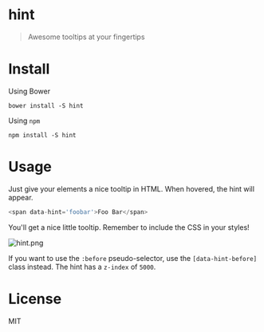# hint

> Awesome tooltips at your fingertips

# Install

Using Bower

```shell
bower install -S hint
```

Using `npm`

```shell
npm install -S hint
```

# Usage

Just give your elements a nice tooltip in HTML. When hovered, the hint will appear.

```js
<span data-hint='foobar'>Foo Bar</span>
```

You'll get a nice little tooltip. Remember to include the CSS in your styles!

![hint.png][1]

If you want to use the `:before` pseudo-selector, use the `[data-hint-before]` class instead. The hint has a `z-index` of `5000`.

# License

MIT

  [1]: http://i.imgur.com/EFP5j4E.png
